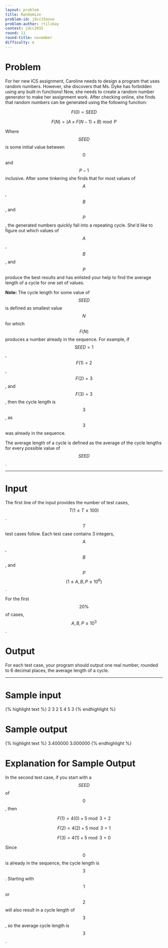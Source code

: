 ```yaml
---
layout: problem
title: Randomize
problem-id: jdcc15nove
problem-author: rtilikay
contest: jdcc2015
round: 11
round-title: november
difficulty: e
---
```


# Problem
For her new ICS assignment, Caroline needs to design a program that uses random numbers. However, she discovers that Ms. Dyke has forbidden using any built-in functions! Now, she needs to create a random number generator to make her assignment work. After checking online, she finds that random numbers can be generated using the following function:

$$F(0) = SEED$$

$$F(N) = (A \times F(N−1) + B) \bmod P$$

Where $$SEED$$ is some initial value between $$0$$ and $$P-1$$ inclusive. After some tinkering she finds that for most values of $$A$$, $$B$$, and $$P$$, the generated numbers quickly fall into a repeating cycle. She'd like to figure out which values of $$A$$, $$B$$, and $$P$$ produce the best results and has enlisted your help to find the average length of a cycle for one set of values.

**Note:** The cycle length for some value of $$SEED$$ is defined as smallest value $$N$$ for which $$F(N)$$ produces a number already in the sequence. For example, if $$SEED=1$$, $$F(1)=2$$, $$F(2)=3$$, and $$F(3)=3$$, then the cycle length is $$3$$, as $$3$$ was already in the sequence.

The average length of a cycle is defined as the average of the cycle lengths for every possible value of $$SEED$$.

---

# Input
The first line of the input provides the number of test cases, $$T (1 \leq T \leq 100)$$. $$T$$ test cases follow. Each test case contains 3 integers, $$A$$, $$B$$, and $$P$$ $$(1 \leq A,B,P \leq 10^6)$$.

For the first $$20\%$$ of cases, $$A,B,P \leq 10^3$$.

# Output
For each test case, your program should output one real number, rounded to 6 decimal places, the average length of a cycle.

---

# Sample input
{% highlight text %}
2
3 2 5
4 5 3
{% endhighlight %}

# Sample output
{% highlight text %}
3.400000
3.000000
{% endhighlight %}

# Explanation for Sample Output
In the second test case, if you start with a $$SEED$$ of $$0$$, then

$$F(1) = 4(0) + 5 \bmod 3 = 2 $$

$$F(2) = 4(2) + 5 \bmod 3 = 1 $$

$$F(3) = 4(1) + 5 \bmod 3 = 0 $$

Since $$0$$ is already in the sequence, the cycle length is $$3$$. Starting with $$1$$ or $$2$$ will also result in a cycle length of $$3$$, so the average cycle length is $$3$$.
